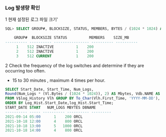 ### Log 발생량 확인

1 현재 설정된 로그 파일 크기'

```sql
SQL> SELECT GROUP#, BLOCKSIZE, STATUS, MEMBERS, BYTES / (1024 * 1024) AS Size_MB FROM v$log;

    GROUP#  BLOCKSIZE STATUS		  MEMBERS    SIZE_MB
---------- ---------- ---------------- ---------- ----------
	 1	  512 INACTIVE			1	 200
	 2	  512 INACTIVE			1	 200
	 3	  512 CURRENT			1	 200

```

2 Check the frequency of the log switches and determine if they are occurring too often.
  * 15 to 30 minutes , maximum 4 times per hour. 

```sql
SELECT Start_Date, Start_Time, Num_Logs,
Round(Num_Logs * (Vl.Bytes / (1024 * 1024)), 2) AS Mbytes, Vdb.NAME AS Dbname FROM (SELECT To_Char(Vlh.First_Time, 'YYYY-MM-DD') AS Start_Date, To_Char(Vlh.First_Time, 'HH24') || ':00' AS Start_Time, COUNT(Vlh.Thread#) Num_Logs
FROM V$log_History Vlh GROUP BY To_Char(Vlh.First_Time, 'YYYY-MM-DD'), To_Char(Vlh.First_Time, 'HH24') || ':00') Log_Hist, V$log Vl, V$database Vdb WHERE Vl.Group# = 1
ORDER BY Log_Hist.Start_Date,log_Hist.Start_Time;
START_DATE START   NUM_LOGS	MBYTES DBNAME
---------- ----- ---------- ---------- ---------
2021-09-14 05:00	  1	   200 ORCL
2021-10-18 12:00	  4	   800 ORCL
2021-10-18 13:00	  5	  1000 ORCL
2021-10-18 14:00	  4	   800 ORCL

```
